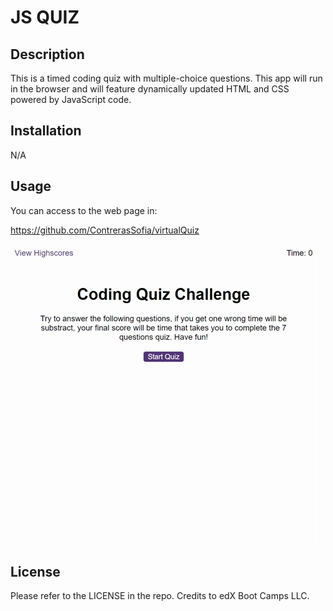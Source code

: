 # JS QUIZ

## Description

This is a timed coding quiz with multiple-choice questions. This app will run in the browser and will feature dynamically updated HTML and CSS powered by JavaScript code.

## Installation

N/A

## Usage

You can access to the web page in: 

https://github.com/ContrerasSofia/virtualQuiz

   ![ScreenShot!](/assets/gift/CodingQuiz.gif "ScreenShot")

## License

Please refer to the LICENSE in the repo.
Credits to edX Boot Camps LLC. 